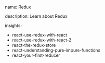 name: Redux

description: Learn about Redux

insights:
  - react-use-redux-with-react
  - react-use-redux-with-react-2
  - react-the-redux-store
  - react-understanding-pure-impure-functions
  - react-your-first-reducer
 

